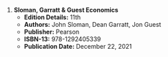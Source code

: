 1. **Sloman, Garratt & Guest Economics**
   - **Edition Details:** 11th
   - **Authors:** John Sloman, Dean Garratt, Jon Guest
   - **Publisher:** Pearson
   - **ISBN-13:** 978-1292405339
   - **Publication Date:** December 22, 2021
